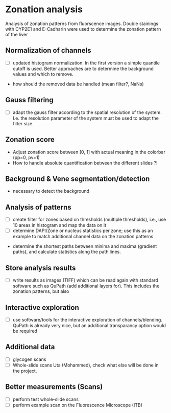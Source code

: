 # Zonation analysis

Analysis of zonation patterns from fluorscence images. Double stainings with CYP2E1 and E-Cadharin were used to determine the zonation pattern of the liver

## Normalization of channels
- [ ] updated histogram normalization. In the first version a simple quantile cutoff is used. Better approaches are to determine the background values and which to remove.
- how should the removed data be handled (mean filter?, NaNs)

## Gauss filtering
- [ ] adapt the gauss filter according to the spatial resolution of the system. I.e. the resolution parameter of the system must be used to adapt the filter size.

## Zonation score
- Adjust zonation score between [0, 1] with actual meaning in the colorbar (pp=0, pv=1)
- How to handle absolute quantification between the different slides ?!

## Background & Vene segmentation/detection
- necessary to detect the background


## Analysis of patterns
- [ ] create filter for zones based on thresholds (multiple thresholds), i.e., use 10 areas in histogram and map the data on it
- [ ] determine DAPI/Zone or nucleus statistics per zone; use this as an example to match additional channel data on the zonation patterns
- determine the shortest paths between minima and maxima (gradient paths), and calculate statistics along the path lines.

## Store analysis results
- [ ] write results as images (TIFF) which can be read again with standard software such as QuPath (add additional layers for). This includes the zonation patterns, but also

## Interactive exploration
- [ ] use software/tools for the interactive exploration of channels/blending. QuPath is already very nice, but an additional transparancy option would be required

## Additional data
- [ ] glycogen scans
- [ ] Whole-slide scans Uta (Mohammed), check what else will be done in the project.

## Better measurements (Scans)
- [ ] perform test whole-slide scans
- [ ] perform example scan on the Fluorescence Microscope (ITB)